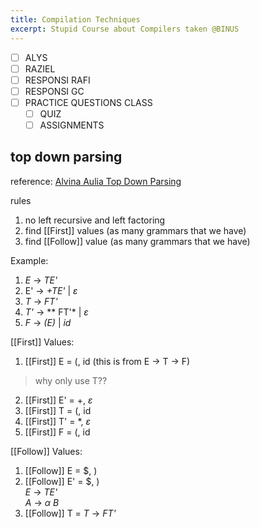 ```yaml
---
title: Compilation Techniques
excerpt: Stupid Course about Compilers taken @BINUS
---
```

- [ ] ALYS
- [ ] RAZIEL
- [ ] RESPONSI RAFI
- [ ] RESPONSI GC
- [ ] PRACTICE QUESTIONS CLASS
	- [ ] QUIZ
	- [ ] ASSIGNMENTS

## top down parsing
reference: [Alvina Aulia Top Down Parsing](https://www.youtube.com/watch?v=WpXMlZ5WipI&t=650s&ab_channel=AlvinaAulia)  

rules
1. no left recursive and left factoring
2. find [[First]] values (as many grammars that we have)
3. find [[Follow]] value (as many grammars that we have)

Example: 
1. _E_ -> *TE'*
2. E' -> *+TE'* | $\varepsilon$
3. *T* -> *FT'*
4. *T'* -> ** FT'* | $\varepsilon$
5. *F* -> *(E)* | *id*

[[First]] Values:
1. [[First]] E = \(, id (this is from E -> T -> F) 
> why only use T??
2. [[First]] E' =  +, $\varepsilon$
3. [[First]] T = (, id
4. [[First]] T' = \*, $\varepsilon$
5. [[First]] F = (, id

[[Follow]] Values:

1. [[Follow]] E = $, )
2. [[Follow]] E' = $, )  
   *E* -> *TE'*  
   *A* -> $\alpha$ *B*  
3. [[Follow]] T = 
   *T* -> *FT'*
   